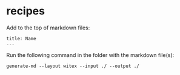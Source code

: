 # recipes

Add to the top of markdown files:
```
title: Name
---
```

Run the following command in the folder with the markdown file(s):
```
generate-md --layout witex --input ./ --output ./
```